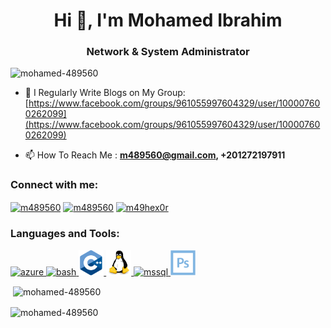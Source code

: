 <h1 align="center">Hi 👋, I'm Mohamed Ibrahim</h1>
<h3 align="center">Network & System Administrator</h3>

<p align="left"> <img src="https://komarev.com/ghpvc/?username=mohamed-489560&label=Profile%20views&color=0e75b6&style=flat" alt="mohamed-489560" /> </p>

- 📝 I Regularly Write Blogs on My Group: [https://www.facebook.com/groups/961055997604329/user/100007600262099](https://www.facebook.com/groups/961055997604329/user/100007600262099)

- 📫 How To Reach Me : **m489560@gmail.com, +201272197911**

<h3 align="left">Connect with me:</h3>
<p align="left">
<a href="https://linkedin.com/in/m489560" target="blank"><img align="center" src="https://raw.githubusercontent.com/rahuldkjain/github-profile-readme-generator/master/src/images/icons/Social/linked-in-alt.svg" alt="m489560" height="30" width="40" /></a>
<a href="https://fb.com/m489560" target="blank"><img align="center" src="https://raw.githubusercontent.com/rahuldkjain/github-profile-readme-generator/master/src/images/icons/Social/facebook.svg" alt="m489560" height="30" width="40" /></a>
<a href="https://instagram.com/m49hex0r" target="blank"><img align="center" src="https://raw.githubusercontent.com/rahuldkjain/github-profile-readme-generator/master/src/images/icons/Social/instagram.svg" alt="m49hex0r" height="30" width="40" /></a>
</p>

<h3 align="left">Languages and Tools:</h3>
<p align="left"> <a href="https://azure.microsoft.com/en-in/" target="_blank" rel="noreferrer"> <img src="https://www.vectorlogo.zone/logos/microsoft_azure/microsoft_azure-icon.svg" alt="azure" width="40" height="40"/> </a> <a href="https://www.gnu.org/software/bash/" target="_blank" rel="noreferrer"> <img src="https://www.vectorlogo.zone/logos/gnu_bash/gnu_bash-icon.svg" alt="bash" width="40" height="40"/> </a> <a href="https://www.w3schools.com/cpp/" target="_blank" rel="noreferrer"> <img src="https://raw.githubusercontent.com/devicons/devicon/master/icons/cplusplus/cplusplus-original.svg" alt="cplusplus" width="40" height="40"/> </a> <a href="https://www.linux.org/" target="_blank" rel="noreferrer"> <img src="https://raw.githubusercontent.com/devicons/devicon/master/icons/linux/linux-original.svg" alt="linux" width="40" height="40"/> </a> <a href="https://www.microsoft.com/en-us/sql-server" target="_blank" rel="noreferrer"> <img src="https://www.svgrepo.com/show/303229/microsoft-sql-server-logo.svg" alt="mssql" width="40" height="40"/> </a> <a href="https://www.photoshop.com/en" target="_blank" rel="noreferrer"> <img src="https://raw.githubusercontent.com/devicons/devicon/master/icons/photoshop/photoshop-line.svg" alt="photoshop" width="40" height="40"/> </a> </p>


<p>&nbsp;<img align="center" src="https://github-readme-stats.vercel.app/api?username=mohamed-489560&show_icons=true&locale=en" alt="mohamed-489560" /></p>

<p><img align="center" src="https://github-readme-streak-stats.herokuapp.com/?user=mohamed-489560&" alt="mohamed-489560" /></p>
